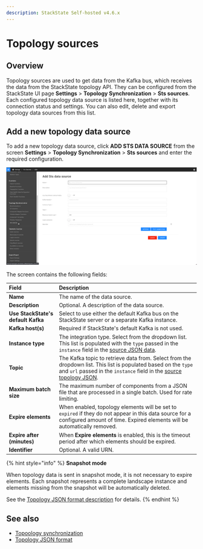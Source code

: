 ```yaml
---
description: StackState Self-hosted v4.6.x
---
```


# Topology sources

## Overview

Topology sources are used to get data from the Kafka bus, which receives the data from the StackState topology API. They can be configured from the StackState UI page **Settings** &gt; **Topology Synchronization** &gt; **Sts sources**. Each configured topology data source is listed here, together with its connection status and settings. You can also edit, delete and export topology data sources from this list.

## Add a new topology data source

To add a new topology data source, click **ADD STS DATA SOURCE** from the screen **Settings** &gt; **Topology Synchronization** &gt; **Sts sources** and enter the required configuration.

![ADD STS DATA SOURCE screen](../../.gitbook/assets/v46_add_sts_data_source.png)

The screen contains the following fields:

| Field | Description |
| :--- | :--- |
| **Name** | The name of the data source. |
| **Description** | Optional. A description of the data source. |
| **Use StackState's default Kafka** | Select to use either the default Kafka bus on the StackState server or a separate Kafka instance. |
| **Kafka host\(s\)** | Required if StackState's default Kafka is not used. |
| **Instance type** | The integration type. Select from the dropdown list. This list is populated with the `type` passed in the `instance` field in the [source JSON data](send-topology-data.md#topology-json-format). |
| **Topic** | The Kafka topic to retrieve data from. Select from the dropdown list. This list is populated based on the `type` and `url` passed in the `instance` field in the [source topology JSON](send-topology-data.md#topology-json-format). |
| **Maximum batch size** | The maximum number of components from a JSON file that are processed in a single batch. Used for rate limiting. |
| **Expire elements** | When enabled, topology elements will be set to `expired` if they do not appear in this data source for a configured amount of time. Expired elements will be automatically removed. |
| **Expire after \(minutes\)** | When **Expire elements** is enabled, this is the timeout period after which elements should be expired. |
| **Identifier** | Optional. A valid URN. |

{% hint style="info" %}
**Snapshot mode**

When topology data is sent in snapshot mode, it is not necessary to expire elements. Each snapshot represents a complete landscape instance and elements missing from the snapshot will be automatically deleted.

See the [Topology JSON format description](send-topology-data.md#topology-json-format) for details.
{% endhint %}

## See also

* [Topoology synchronization](send-topology-data.md)
* [Topology JSON format](send-topology-data.md#topology-json-format)

